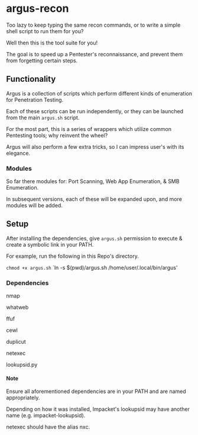 # argus-recon
Too lazy to keep typing the same recon commands, or to write a simple shell script to run them for you?

Well then this is the tool suite for you!

The goal is to speed up a Pentester's reconnaissance, and prevent them from forgetting certain steps.

## Functionality
Argus is a collection of scripts which perform different kinds of enumeration for Penetration Testing.

Each of these scripts can be run independently, or they can be launched from the main `argus.sh` script.

For the most part, this is a series of wrappers which utilize common Pentesting tools; why reinvent the wheel?

Argus will also perform a few extra tricks, so I can impress user's with its elegance.

### Modules
So far there modules for: Port Scanning, Web App Enumeration, & SMB Enumeration.

In subsequent versions, each of these will be expanded upon, and more modules will be added.

## Setup
After installing the dependencies, give `argus.sh` permission to execute & create a symbolic link in your PATH.

For example, run the following in this Repo's directory.

`chmod +x argus.sh`
`ln -s $(pwd)/argus.sh /home/user/.local/bin/argus'

### Dependencies
nmap

whatweb

ffuf

cewl

duplicut

netexec

lookupsid.py

#### Note
Ensure all aforementioned dependencies are in your PATH and are named appropriately.

Depending on how it was installed, Impacket's lookupsid may have another name (e.g. impacket-lookupsid).

netexec should have the alias nxc.
